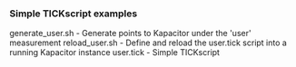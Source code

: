### Simple TICKscript examples

generate_user.sh - Generate points to Kapacitor under the 'user' measurement
reload_user.sh - Define and reload the user.tick script into a running Kapacitor instance
user.tick - Simple TICKscript 
